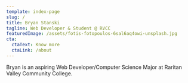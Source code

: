 ```yaml
---
template: index-page
slug: /
title: Bryan Stanski
tagline: Web Developer & Student @ RVCC
featuredImage: /assets/fotis-fotopoulos-6sal6aq4owi-unsplash.jpg
cta:
  ctaText: Know more
  ctaLink: /about
---
```

Bryan is an aspiring Web Developer/Computer Science Major at Raritan Valley Community College.